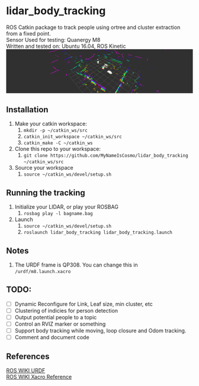 # lidar_body_tracking
ROS Catkin package to track people using ortree and cluster extraction from a fixed point.  
Sensor Used for testing: Quanergy M8  
Written and tested on: Ubuntu 16.04, ROS Kinetic  
![](images/lidar_tracking.gif)  

## Installation
1. Make your catkin workspace:
    1. `mkdir -p ~/catkin_ws/src`
    2. `catkin_init_workspace ~/catkin_ws/src`
    3. `catkin_make -C ~/catkin_ws`
2. Clone this repo to your workspace:
    1. `git clone https://github.com/MyNameIsCosmo/lidar_body_tracking ~/catkin_ws/src`
3. Source your workspace
    1. `source ~/catkin_ws/devel/setup.sh`

## Running the tracking
1. Initialize your LIDAR, or play your ROSBAG  
    1. `rosbag play -l bagname.bag`
2. Launch 
    1. `source ~/catkin_ws/devel/setup.sh`
    2. `roslaunch lidar_body_tracking lidar_body_tracking.launch`

## Notes
1. The URDF frame is QP308. You can change this in `/urdf/m8.launch.xacro`  

## TODO:
- [ ] Dynamic Reconfigure for Link, Leaf size, min cluster, etc  
- [ ] Clustering of indicies for person detection  
- [ ] Output potential people to a topic  
- [ ] Control an RVIZ marker or something  
- [ ] Support body tracking while moving, loop closure and Odom tracking.  
- [ ] Comment and document code  

## References
[ROS WIKI URDF](http://wiki.ros.org/urdf)  
[ROS WIKI Xacro Reference](http://wiki.ros.org/xacro)  
